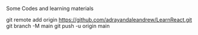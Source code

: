 Some Codes and learning materials

git remote add origin https://github.com/adrayandaleandrew/LearnReact.git
git branch -M main
git push -u origin main
